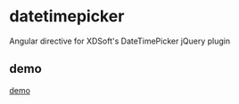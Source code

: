 # datetimepicker

Angular directive for XDSoft's DateTimePicker jQuery plugin

## demo

[demo](https://plnkr.co/edit/pv08se2d95bUtkLzg2r9?p=preview)
